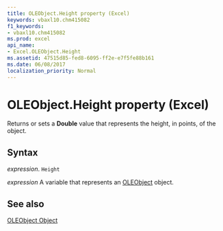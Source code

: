 ```yaml
---
title: OLEObject.Height property (Excel)
keywords: vbaxl10.chm415082
f1_keywords:
- vbaxl10.chm415082
ms.prod: excel
api_name:
- Excel.OLEObject.Height
ms.assetid: 47515d85-fed8-6095-ff2e-e7f5fe88b161
ms.date: 06/08/2017
localization_priority: Normal
---
```



# OLEObject.Height property (Excel)

Returns or sets a  **Double** value that represents the height, in points, of the object.


## Syntax

_expression_. `Height`

_expression_ A variable that represents an [OLEObject](Excel.OLEObject.md) object.


## See also


[OLEObject Object](Excel.OLEObject.md)

